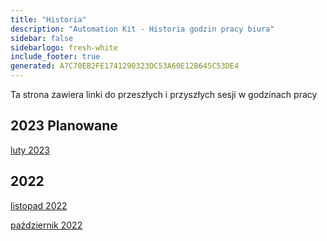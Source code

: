 ```yaml
---
title: "Historia"
description: "Automation Kit - Historia godzin pracy biura"
sidebar: false
sidebarlogo: fresh-white
include_footer: true
generated: A7C70EB2FE1741290323DC53A60E12B645C53DE4
---
```


Ta strona zawiera linki do przeszłych i przyszłych sesji w godzinach pracy

## 2023 Planowane

[luty 2023](/pl/office-hours/february-2023)

## 2022

[listopad 2022](/pl/office-hours/november-2022)

[październik 2022](/pl/office-hours/october-2022)
